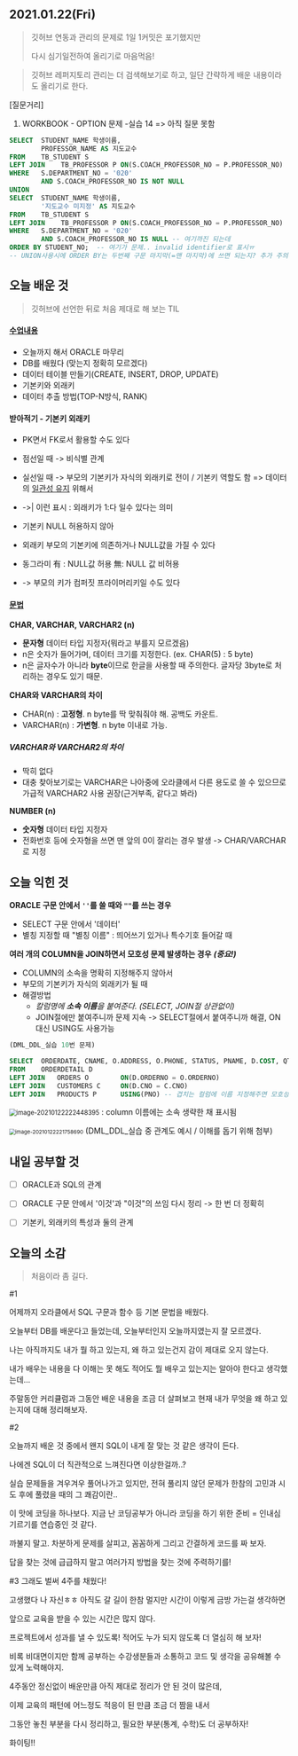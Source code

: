 ## 2021.01.22(Fri)

> 깃허브 연동과 관리의 문제로 1일 1커밋은 포기했지만
>
> 다시 심기일전하여 올리기로 마음먹음! 

> 깃허브 레퍼지토리 관리는 더 검색해보기로 하고, 일단 간략하게 배운 내용이라도 올리기로 한다.



[질문거리]

1.  WORKBOOK - OPTION 문제 -실습 14  => 아직 질문 못함

```sql
SELECT  STUDENT_NAME 학생이름,
        PROFESSOR_NAME AS 지도교수
FROM    TB_STUDENT S
LEFT JOIN    TB_PROFESSOR P ON(S.COACH_PROFESSOR_NO = P.PROFESSOR_NO)
WHERE   S.DEPARTMENT_NO = '020'
        AND S.COACH_PROFESSOR_NO IS NOT NULL
UNION
SELECT  STUDENT_NAME 학생이름,
        '지도교수 미지정' AS 지도교수
FROM    TB_STUDENT S
LEFT JOIN    TB_PROFESSOR P ON(S.COACH_PROFESSOR_NO = P.PROFESSOR_NO)
WHERE   S.DEPARTMENT_NO = '020'
        AND S.COACH_PROFESSOR_NO IS NULL -- 여기까진 되는데
ORDER BY STUDENT_NO;  -- 여기가 문제.. invalid identifier로 표시ㅠ
-- UNION사용시에 ORDER BY는 두번째 구문 마지막(=맨 마지막)에 쓰면 되는지? 추가 주의사항은 없는지?
```







##  오늘 배운 것

> 깃허브에 선언한 뒤로 처음 제대로 해 보는 TIL





#### **<u>수업내용</u>**

- 오늘까지 해서 ORACLE 마무리
- DB를 배웠다 (맞는지 정확히 모르겠다)
- 데이터 테이블 만들기(CREATE, INSERT, DROP, UPDATE)
- 기본키와 외래키
- 데이터 추출 방법(TOP-N방식, RANK)




#### 받아적기 - 기본키 외래키

- PK면서 FK로서 활용할 수도 있다

- 점선일 때 -> 비식별 관계

- 실선일 때 -> 부모의 기본키가 자식의 외래키로 전이 / 기본키 역할도 함 => 데이터의 <u>일관성 유지</u> 위해서

- ->|  이런 표시 : 외래키가 1:다 일수 있다는 의미

- 기본키 NULL 허용하지 않아

- 외래키 부모의 기본키에 의존하거나 NULL값을 가질 수 있다

- 동그라미 有 : NULL값 허용   無: NULL 값 비허용

- -> 부모의 키가 컴퍼짓 프라이머리키일 수도 있다

  






#### <u>**문법**</u>

**CHAR, VARCHAR, VARCHAR2 (n)**

  - **문자형** 데이터 타입 지정자(뭐라고 부를지 모르겠음)
  - n은 숫자가 들어가며, 데이터 크기를 지정한다. (ex. CHAR(5) : 5 byte) 
  - n은 글자수가 아니라 **byte**이므로 한글을 사용할 때 주의한다. 글자당 3byte로 처리하는 경우도 있기 때문.

**CHAR와 VARCHAR의 차이**

  - CHAR(n) 		:  **고정형**. n byte를 딱 맞춰줘야 해. 공백도 카운트.
  - VARCHAR(n)  :  **가변형**. n byte 이내로 가능. 

##### VARCHAR와 VARCHAR2의 차이

- 딱히 없다
- 대충 찾아보기로는 VARCHAR은 나아중에 오라클에서 다른 용도로 쓸 수 있으므로 가급적 VARCHAR2 사용 권장(근거부족, 같다고 봐라)

**NUMBER (n)**

- **숫자형** 데이터 타입 지정자
- 전화번호 등에 숫자형을 쓰면 맨 앞의 0이 잘리는 경우 발생 -> CHAR/VARCHAR로 지정







## 오늘 익힌 것



**ORACLE 구문 안에서 `''`를 쓸 때와 `""`를 쓰는 경우**

- SELECT 구문 안에서 '데이터'
- 별칭 지정할 때 "별칭 이름" : 띄어쓰기 있거나 특수기호 들어갈 때

**여러 개의 COLUMN을 JOIN하면서 모호성 문제 발생하는 경우**    ***(중요!)***

- COLUMN의 소속을 명확히 지정해주지 않아서
- 부모의 기본키가 자식의 외래키가 될 때
- 해결방법
  - *칼럼명에 **소속 이름**을 붙여준다. (SELECT, JOIN절 상관없이)*
  - JOIN절에만 붙여주니까 문제 지속 ->  SELECT절에서 붙여주니까 해결, ON 대신 USING도 사용가능

```sql
(DML_DDL_실습 10번 문제)

SELECT  ORDERDATE, CNAME, O.ADDRESS, O.PHONE, STATUS, PNAME, D.COST, QTY, D.COST*QTY "COST*QTY"
FROM    ORDERDETAIL D
LEFT JOIN   ORDERS O        ON(D.ORDERNO = O.ORDERNO)
LEFT JOIN   CUSTOMERS C     ON(D.CNO = C.CNO)
LEFT JOIN   PRODUCTS P      USING(PNO) -- 겹치는 컬럼에 이름 지정해주면 모호성 문제 발생 X ->  USING도 사용 가능
```

<img src="20210122(Fri).assets/image-20210122222448395.png" alt="image-20210122222448395" style="zoom:80%;" />    :   column 이름에는 소속 생략한 채 표시됨

<img src="20210122(Fri).assets/image-20210122221758690.png" alt="image-20210122221758690" style="zoom:67%;" /> (DML_DDL_실습 중 관계도 예시 / 이해를 돕기 위해 첨부)









## 내일 공부할 것



- [ ] ORACLE과 SQL의 관계
- [ ] ORACLE 구문 안에서 '이것'과 "이것"의 쓰임 다시 정리 -> 한 번 더 정확히
- [ ] 기본키, 외래키의 특성과 둘의 관계





## 오늘의 소감

> 처음이라 좀 길다.



#1

어제까지 오라클에서 SQL 구문과 함수 등 기본 문법을 배웠다.

오늘부터 DB를 배운다고 들었는데, 오늘부터인지 오늘까지였는지 잘 모르겠다.

나는 아직까지도 내가 뭘 하고 있는지, 왜 하고 있는건지 감이 제대로 오지 않는다.

내가 배우는 내용을 다 이해는 못 해도 적어도 뭘 배우고 있는지는 알아야 한다고 생각했는데...

주말동안 커리큘럼과 그동안 배운 내용을 조금 더 살펴보고 현재 내가 무엇을 왜 하고 있는지에 대해 정리해보자.

#2

오늘까지 배운 것 중에서 왠지 SQL이 내게 잘 맞는 것 같은 생각이 든다.

나에겐 SQL이 더 직관적으로 느껴진다면 이상한걸까..? 

실습 문제들을 겨우겨우 풀어나가고 있지만, 전혀 풀리지 않던 문제가 한참의 고민과 시도 후에 풀렸을 때의 그 쾌감이란..

이 맛에 코딩을 하나보다. 지금 난 코딩공부가 아니라 코딩을 하기 위한 준비 = 인내심 기르기를 연습중인 것 같다.

까불지 말고. 차분하게 문제를 살피고, 꼼꼼하게 그리고 간결하게 코드를 짜 보자.

답을 찾는 것에 급급하지 말고 여러가지 방법을 찾는 것에 주력하기를!

#3
그래도 벌써 4주를 채웠다!

고생했다 나 자신ㅎㅎ 아직도 갈 길이 한참 멀지만 시간이 이렇게 금방 가는걸 생각하면

앞으로 교육을 받을 수 있는 시간은 많지 않다.

프로젝트에서 성과를 낼 수 있도록! 적어도 누가 되지 않도록 더 열심히 해 보자!

비록 비대면이지만 함께 공부하는 수강생분들과 소통하고 코드 및 생각을 공유해볼 수 있게 노력해야지.

4주동안 정신없이 배운만큼 아직 제대로 정리가 안 된 것이 많은데,

이제 교육의 패턴에 어느정도 적응이 된 만큼 조금 더 짬을 내서

그동안 놓친 부분을 다시 정리하고, 필요한 부분(통계, 수학)도 더 공부하자!

화이팅!!

